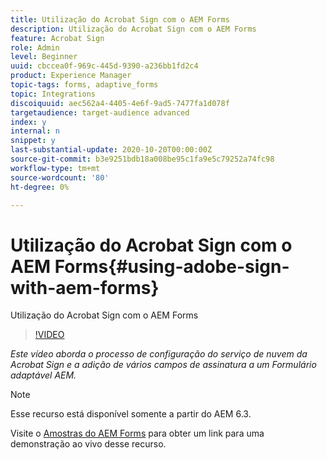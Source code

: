 ```yaml
---
title: Utilização do Acrobat Sign com o AEM Forms
description: Utilização do Acrobat Sign com o AEM Forms
feature: Acrobat Sign
role: Admin
level: Beginner
uuid: cbccea0f-969c-445d-9390-a236bb1fd2c4
product: Experience Manager
topic-tags: forms, adaptive_forms
topic: Integrations
discoiquuid: aec562a4-4405-4e6f-9ad5-7477fa1d078f
targetaudience: target-audience advanced
index: y
internal: n
snippet: y
last-substantial-update: 2020-10-20T00:00:00Z
source-git-commit: b3e9251bdb18a008be95c1fa9e5c79252a74fc98
workflow-type: tm+mt
source-wordcount: '80'
ht-degree: 0%

---
```



# Utilização do Acrobat Sign com o AEM Forms{#using-adobe-sign-with-aem-forms}

Utilização do Acrobat Sign com o AEM Forms

>[!VIDEO](https://video.tv.adobe.com/v/18696?quality=12&learn=on)

*Este vídeo aborda o processo de configuração do serviço de nuvem da Acrobat Sign e a adição de vários campos de assinatura a um Formulário adaptável AEM.*

>[!NOTE]
>
>Esse recurso está disponível somente a partir do AEM 6.3.

Visite o [Amostras do AEM Forms](https://forms.enablementadobe.com/content/samples/samples.html?query=0#formsandsign) para obter um link para uma demonstração ao vivo desse recurso.
